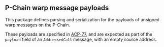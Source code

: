 ## P-Chain warp message payloads

This package defines parsing and serialization for the payloads of unsigned warp messages on the P-Chain.

These payloads are specified in [ACP-77](https://github.com/avalanche-foundation/ACPs/blob/main/ACPs/77-reinventing-subnets/README.md), and are expected as part of the `payload` field of an `AddressedCall` message, with an empty source address. 